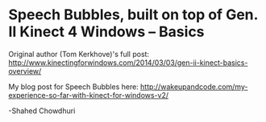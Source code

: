 Speech Bubbles, built on top of Gen. II Kinect 4 Windows – Basics
===========

Original author (Tom Kerkhove)'s full post: http://www.kinectingforwindows.com/2014/03/03/gen-ii-kinect-basics-overview/

My blog post for Speech Bubbles here: http://wakeupandcode.com/my-experience-so-far-with-kinect-for-windows-v2/

-Shahed Chowdhuri